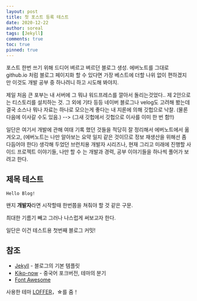 ```yaml
---
layout: post
title: 첫 포스트 등록 테스트
date: 2020-12-22
author: soreal
tags: [Jekyll]
comments: true
toc: true
pinned: true
---
```


포스트 한번 쓰기 위해 드디어 벼르고 벼르던 블로그 생성.
에버노트를 그대로 github.io 처럼 블로그 페이지화 할 수 있다면 가장 베스트에 더할 나위 없이 편하겠지만 이것도 개발 공부 중 하나려니 하고 시도해 봐야지. 

제일 처음 큰 포부는 내 서버에 그 뭐냐 워드프레스를 깔아서 돌리는것었다..
제 2안으로는 티스토리를 설치하는 것. 
그 외에 기타 등등 네이버 블로그나 velog도 고려해 봤는데 결국 소스나 뭐나 자료는 하나로 모으는게 좋다는 내 지론에 의해 깃헙으로 낙찰. (물론 다음에 이사갈 수도 있음.) --> (그새 깃헙에서 깃헙으로 이사를 이미 한 번 함!!) 

일단은 여기서 개발에 관해 여태 기록 했던 것들을 적당히 잘 정리해서 에버노트에서 옮겨오고, (에버노트는 나만 알아보는 요약 일지 같은 것이므로 정보 재생산을 위해선 좀 다듬어야 한다) 생각해 두었던 브런치용 개발자 시리즈나, 현재 그리고 미래에 진행할 사이드 프로젝트 이야기들, 나만 할 수 는 개발과 경력, 공부 이야기들을 하나씩 풀어가 보려고 한다.


## 제목 테스트

```
Hello Blog!
```

왠지 **개발자**라면 시작할때 한번쯤을 쳐줘야 할 것 같은 구문.

최대한 기름기 빼고 그러나 나스럽게 써보고자 한다.

일단은 이건 테스트용 첫번째 블로그 커밋!



## 참조

* [Jekyll](https://github.com/jekyll/jekyll) - 블로그의 기본 템플릿
* [Kiko-now](<https://github.com/aweekj/kiko-now>) - 중국어 포크버전, 테마의 분기
* [Font Awesome](<https://fontawesome.com/>) 




사용한 테마 [LOFFER](https://github.com/FromEndWorld/LOFFER)，☆를 줌！
